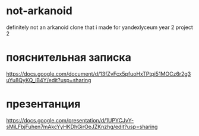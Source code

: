 # not-arkanoid
definitely not an arkanoid clone that i made for yandexlyceum year 2 project 2

# пояснительная записка
https://docs.google.com/document/d/13fZvFcx5pfuoHxTPtpi51MOCz6r2g3uYu8QyKQ_iB4Y/edit?usp=sharing

# презентанция
https://docs.google.com/presentation/d/1UPYCJvY-sMiLFbjFuhen7mAkcYyHKDhGirOeJZKnzhg/edit?usp=sharing